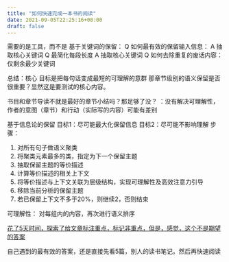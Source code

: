```yaml
---
title: "如何快速完成一本书的阅读"
date: 2021-09-05T22:25:16+08:00
draft: false
---
```


需要的是工具，而不是
基于关键词的保留：
Q 如何最有效的保留输入信息：
A 抽取核心关键词
Q 最简化每段长度
A 抽取核心关键词
Q 如何去除重复的废话内容：
	仅剩余最少关键词

总结：核心 目标是把每句话变成最短的可理解的意群
那章节级别的语义保留是否很重要？显然这是要测试的核心内容。

书目和章节导读不就是最好的章节小结吗？那足够了没？
：没有解决可理解性，作者的意图（章节）和行动（实际写的内容）可能有差别

基于信息论的保留
目标1：尽可能最大化保留信息
目标2：尽可能不影响理解
步骤：
1. 对所有句子做语义聚类
2. 将聚类元素最多的类，指定为下一个保留主题
3. 抽取保留主题的等价描述
4. 计算等价描述的相关上下文
5. 将等价描述与上下文关联为层级结构，实现可理解性及高效注意力引导
6. 移除当前分析的保留主题
7. 若已保留上下文不多于20%，则继续2，否则结束

可理解性：
对每组内的内容，再次进行语义排序


[花了5天时间，探索了给文章标注重点，标记非重点，但是，感觉，这个不是期望的答案](https://kequnyang.com/wp-content/uploads/2021/09/0910.html)

自己遇到的最有效的答案，还是直接先看5篇，别人的读书笔记。然后再快速阅读
